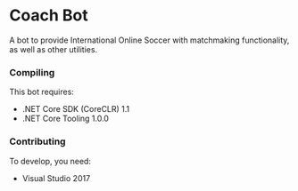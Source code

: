 # Coach Bot
A bot to provide International Online Soccer with matchmaking functionality, as well as other utilities.

### Compiling
This bot requires:
- .NET Core SDK (CoreCLR) 1.1
- .NET Core Tooling 1.0.0

### Contributing
To develop, you need:
- Visual Studio 2017
